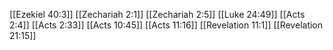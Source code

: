 [[Ezekiel 40:3]]
[[Zechariah 2:1]]
[[Zechariah 2:5]]
[[Luke 24:49]]
[[Acts 2:4]]
[[Acts 2:33]]
[[Acts 10:45]]
[[Acts 11:16]]
[[Revelation 11:1]]
[[Revelation 21:15]]
